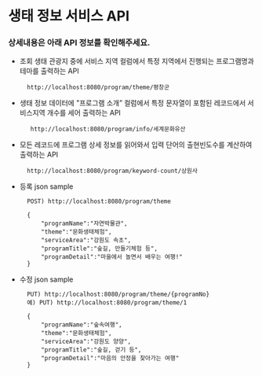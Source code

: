 # 생태 정보 서비스 API
### 상세내용은 아래 API 정보를 확인해주세요.

* 조회 생태 관광지 중에 서비스 지역 컬럼에서 특정 지역에서 진행되는 프로그램명과 테마를 출력하는 API

        http://localhost:8080/program/theme/평창군
        
* 생태 정보 데이터에 "프로그램 소개” 컬럼에서 특정 문자열이 포함된 레코드에서 서비스지역 개수를 세어 출력하는 API

         http://localhost:8080/program/info/세계문화유산
        
* 모든 레코드에 프로그램 상세 정보를 읽어와서 입력 단어의 출현빈도수를 계산하여 출력하는 API

        http://localhost:8080/program/keyword-count/상원사

* 등록 json sample

        POST) http://localhost:8080/program/theme

        {
            "programName":"자연박물관",
            "theme":"문화생태체험",
            "serviceArea":"강원도 속초",
            "programTitle":"숲길, 만들기체험 등",
            "programDetail":"마을에서 놀면서 배우는 여행!"
        }


* 수정 json sample

        PUT) http://localhost:8080/program/theme/{programNo}
        예) PUT) http://localhost:8080/program/theme/1

        {
            "programName":"숲속여행",
            "theme":"문화생태체험",
            "serviceArea":"강원도 양양",
            "programTitle":"숲길, 걷기 등",
            "programDetail":"마음의 안정을 찾아가는 여행"
        }
